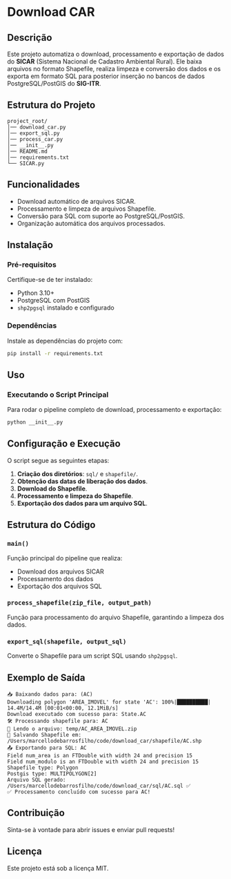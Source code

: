# Download CAR

## Descrição
Este projeto automatiza o download, processamento e exportação de dados do **SICAR**
(Sistema Nacional de Cadastro Ambiental Rural). Ele baixa arquivos no formato Shapefile, 
realiza limpeza e conversão dos dados e os exporta em formato SQL para posterior inserção 
no bancos de dados PostgreSQL/PostGIS do **SIG-ITR**.

## Estrutura do Projeto

```
project_root/
│── download_car.py
│── export_sql.py
│── process_car.py
│── __init__.py
│── README.md
│── requirements.txt
└── SICAR.py
```

## Funcionalidades
- Download automático de arquivos SICAR.
- Processamento e limpeza de arquivos Shapefile.
- Conversão para SQL com suporte ao PostgreSQL/PostGIS.
- Organização automática dos arquivos processados.

## Instalação

### Pré-requisitos
Certifique-se de ter instalado:
- Python 3.10+
- PostgreSQL com PostGIS
- `shp2pgsql` instalado e configurado

### Dependências
Instale as dependências do projeto com:
```sh
pip install -r requirements.txt
```

## Uso

### Executando o Script Principal
Para rodar o pipeline completo de download, processamento e exportação:
```sh
python __init__.py
```

## Configuração e Execução
O script segue as seguintes etapas:
1. **Criação dos diretórios**: `sql/` e `shapefile/`.
2. **Obtenção das datas de liberação dos dados**.
3. **Download do Shapefile**.
4. **Processamento e limpeza do Shapefile**.
5. **Exportação dos dados para um arquivo SQL**.

## Estrutura do Código

### `main()`
Função principal do pipeline que realiza:
- Download dos arquivos SICAR
- Processamento dos dados
- Exportação dos arquivos SQL

### `process_shapefile(zip_file, output_path)`
Função para processamento do arquivo Shapefile, garantindo a limpeza dos dados.

### `export_sql(shapefile, output_sql)`
Converte o Shapefile para um script SQL usando `shp2pgsql`.

## Exemplo de Saída
```
📥 Baixando dados para: (AC)
Downloading polygon 'AREA_IMOVEL' for state 'AC': 100%|██████████| 14.4M/14.4M [00:01<00:00, 12.1MiB/s]
Download executado com sucesso para: State.AC
🛠 Processando shapefile para: AC
🔄 Lendo o arquivo: temp/AC_AREA_IMOVEL.zip
💾 Salvando Shapefile em: /Users/marcellodebarrosfilho/code/download_car/shapefile/AC.shp
📤 Exportando para SQL: AC
Field num_area is an FTDouble with width 24 and precision 15
Field num_modulo is an FTDouble with width 24 and precision 15
Shapefile type: Polygon
Postgis type: MULTIPOLYGON[2]
Arquivo SQL gerado: /Users/marcellodebarrosfilho/code/download_car/sql/AC.sql ✅
✅ Processamento concluído com sucesso para AC!
```

## Contribuição
Sinta-se à vontade para abrir issues e enviar pull requests!

## Licença
Este projeto está sob a licença MIT.

